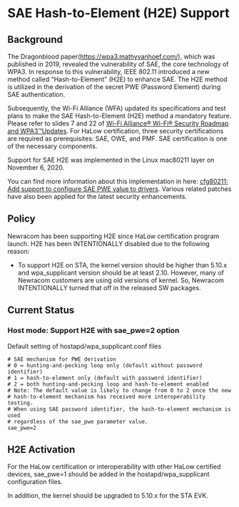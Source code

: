 # SAE Hash-to-Element (H2E) Support

## Background

The Dragonblood paper(https://wpa3.mathyvanhoef.com/), which was published in 2019, revealed the vulnerability of SAE, the core technology of WPA3. In response to this vulnerability, IEEE 802.11 introduced a new method called "Hash-to-Element" (H2E) to enhance SAE. The H2E method is utilized in the derivation of the secret PWE (Password Element) during SAE authentication.

Subsequently, the Wi-Fi Alliance (WFA) updated its specifications and test plans to make the SAE Hash-to-Element (H2E) method a mandatory feature. Please refer to slides 7 and 22 of [Wi-Fi Alliance® Wi-Fi® Security Roadmap and 
WPA3™Updates](https://www.wi-fi.org/system/files/202012_Wi-Fi_Security_Roadmap_and_WPA3_Updates.pdf). For HaLow certification, three security certifications are required as prerequisites: SAE, OWE, and PMF. SAE certification is one of the necessary components.

Support for SAE H2E was implemented in the Linux mac80211 layer on November 6, 2020.

You can find more information about this implementation in here: [cfg80211: Add support to configure SAE PWE value to drivers](https://git.kernel.org/pub/scm/linux/kernel/git/jberg/mac80211.git/commit/?id=9f0ffa418483938d25a15f6ad3891389f333bc59). Various related patches have also been applied for the latest security enhancements.

## Policy

Newracom has been supporting H2E since HaLow certification program launch.
H2E has been INTENTIONALLY disabled due to the following reason:
- To support H2E on STA, the kernel version should be higher than 5.10.x and wpa_supplicant version should be at least 2.10. However, many of Newracom customers are using old versions of kernel. So, Newracom INTENTIONALLY turned that off in the released SW packages.

## Current Status

### Host mode: Support H2E with sae_pwe=2 option

Default setting of hostapd/wpa_supplicant.conf files
```
# SAE mechanism for PWE derivation
# 0 = hunting-and-pecking loop only (default without password identifier)
# 1 = hash-to-element only (default with password identifier)
# 2 = both hunting-and-pecking loop and hash-to-element enabled
# Note: The default value is likely to change from 0 to 2 once the new
# hash-to-element mechanism has received more interoperability testing.
# When using SAE password identifier, the hash-to-element mechanism is used
# regardless of the sae_pwe parameter value.
sae_pwe=2
```

## H2E Activation

For the HaLow certification or interoperability with other HaLow certified devices, sae_pwe=1 should be added in the  hostapd/wpa_supplicant configuration files.

In addition, the kernel should be upgraded to 5.10.x for the STA EVK.
